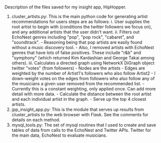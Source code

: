 Description of the files saved for my insight app, HipHopper.
1. cluster_artists.py:
   This is the main python code for generating artist recommendations for users steps are as follows:
   i. User supplies the root artist to begin with (conditions the twitter followers we focus on), and any additional artists that the user didn't want.
   ii. Filters out EchoNest genres including "pop", "pop rock", "cabaret", and "soundtrack".
       - Reasoning being that pop artists are easily found without a music discovery tool.
       - Also, I removed artists with EchoNest genres that have lots of false positives. These include
         "r&b" and "symphony" (which returned Kim Kardashian and George Takai among others).
   iii. Calculates a directed graph using NetworkX DiGraph object twitter "votes" (from followers)
       - Nodes are the artists
       - Edges are weighted by the number of Artist1's followers who also follow Artist2
       - I down-weight votes on the edges from followers who also follow any of the
         musicians a given user removed from the recommended list.
         - Currently this is a constant weighting, only applied once. Can add more detail with more data.
       - Calculate the distance between the root artist and each individual artist in the graph.
       - Serve up the top 4 closest artists.
2. jpp_insight_app.py: This is the module that serves up results from cluster_artists to the web browser with Flask. See the comments for details on each method.
3. mysql_tools.py: The set of mysql routines that I used to create and save tables of data from calls to the EchoNest and Twitter APIs. Twitter for the main data, EchoNest to evaluate musicians.

